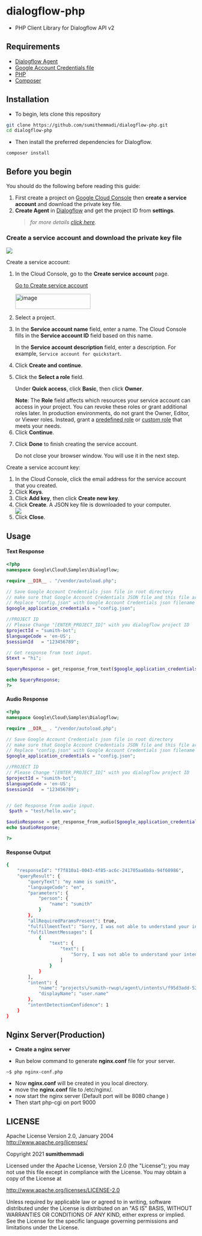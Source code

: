 # dialogflow-php
- PHP Client Library for Dialogflow API v2

## Requirements

* [Dialogflow Agent](https://dialogflow.com/docs/reference/v2-agent-setup)
* [Google Account Credentials file](https://cloud.google.com/docs/authentication/production)
* [PHP ](http://php.net/downloads.php)
* [Composer](https://getcomposer.org/)

## Installation

- To begin, lets clone this repository
```bash
git clone https://github.com/sumithemmadi/dialogflow-php.git
cd dialogflow-php
```
- Then  install the preferred dependencies for Dialogflow.

```
composer install
```

<h2 id="before" data-text="Before you begin">Before you begin</h2>
<p>You should do the following before reading this guide:</p>
<ol>
  <li>First create a project on <a href="https://console.cloud.google.com/projectselector/iam-admin/serviceaccounts/create?supportedpurview=project">Google Cloud Console</a> then <strong>create a service account</strong> and download the private key file. </li>
  <li><strong>Create Agent</strong> in <a href="https://dialogflow.cloud.google.com/">Dialogflow</a> and get the project ID from <strong>settings</strong>.
     <blockquote>
       <p><em>for more details <a href="https://cloud.google.com/dialogflow/es/docs/quick/build-agent#create-an-agent">click here</a>.</em></p>
     </blockquote> 
  </li>
</ol>

<h3 id="sa-create" data-text="Create a service account and download the private key file">Create a service account and download the private key file</h3>
<p>
<img src="https://user-images.githubusercontent.com/50250422/135780322-ed003c6f-cf2e-47dd-9c0f-e176e90fc91c.png"></img>
<p> Create a service account: </p>
<ol>
  <li>
    <p> In the Cloud Console, go to the <b>Create service account</b> page. </p>
    <a href="https://console.cloud.google.com/projectselector/iam-admin/serviceaccounts/create?supportedpurview=project" class="button button-primary" target="console" track-name="consoleLink" track-type="quickstart" track-metadata-position="body">Go to Create service account</a>
    <p><a href="https://console.cloud.google.com/projectselector/iam-admin/serviceaccounts/create?supportedpurview=project"><img src="https://user-images.githubusercontent.com/50250422/136433280-d2d716a3-adcf-451a-90ac-f9a213e2ace6.jpg" height=40px width=200px alt="image"></a></p>
  </li>
  <li> Select a project. </li>
  <li>
    <p> In the <b>Service account name</b> field, enter a name. The Cloud Console fills in the <b>Service account ID</b> field based on this name. </p>
    <p> In the <b>Service account description</b> field, enter a description. For example, <code translate="no" dir="ltr">Service account for quickstart</code>. </p>
  </li>
  <li> Click <b>Create and continue</b>. </li>
  <li>
    <p> Click the <b>Select a role</b> field. </p>
    <p> Under <b>Quick access</b>, click <b>Basic</b>, then click <b>Owner</b>. </p>
    <aside class="note">
      <b>Note</b>: The <b>Role</b> field affects which resources your service account can access in your project. You can revoke these roles or grant additional roles later. In production environments, do not grant the Owner, Editor, or Viewer roles. Instead, grant a <a href="/iam/docs/understanding-roles#predefined_roles">predefined role</a> or <a href="/iam/docs/understanding-custom-roles">custom role</a> that meets your needs.
    </aside>
  </li>
  <li> Click <b>Continue</b>. </li>
  <li>
    <p> Click <b>Done</b> to finish creating the service account. </p>
    <p> Do not close your browser window. You will use it in the next step. </p>
  </li>
</ol>
<p> Create a service account key: </p>
<ol>
  <li> In the Cloud Console, click the email address for the service account that you created. </li>
  <li> Click <b>Keys</b>. </li>
  <li> Click <b>Add key</b>, then click <b>Create new key</b>. </li>
  <li> Click <b>Create</b>. A JSON key file is downloaded to your computer. </li>
  <img src="https://user-images.githubusercontent.com/50250422/135780443-9d351d03-405c-49a4-9317-9131bab92041.png"></img>
  <li> Click <b>Close</b>. </li>
</ol>
</p>

<!--
## Usage

Download the Google Account Credentials JSON file for your v2 Dialogflow agent into the diaglogflow-php folder

Make sure v2 API is enabled in Dialogflow
![client_secret_json_download_1](https://user-images.githubusercontent.com/50250422/135780264-48c383ce-7942-418f-baf8-703b5257fd30.png)
Click on the service account email address.
You will be taken to the Google Cloud Console.
Click on the Create Service Account link at the top of the console menu

Provide a suitable name for the service account

Select Project -> Owner in the Role dropdown box
Make sure you check the Furnish a new private key box. Keep the key type as JSON
![client_secret_json_download_2](https://user-images.githubusercontent.com/50250422/135780322-ed003c6f-cf2e-47dd-9c0f-e176e90fc91c.png)
- Click on the create

![create_key_slideout](https://user-images.githubusercontent.com/50250422/135780443-9d351d03-405c-49a4-9317-9131bab92041.png)
- You will be prompted to save the Google Account Credentials JSON file. Save the file as `service-account-file.json` to the dialogflow-php folder.
> Make sure that `service-account-file.json` file is in  main directory
- Now create a web server and send a post request.
-->


## Usage

#### Text Response
```php
<?php
namespace Google\Cloud\Samples\Dialogflow;

require __DIR__ . "/vendor/autoload.php";

// Save Google Account Credentials json file in root directory
// make sure that Google Account Credentials JSON file and this file are in same directory.
// Replace "config.json" with Google Account Credentials json filename .
$google_application_credentials = "config.json";

//PROJECT ID
// Please Change "[ENTER_PROJECT_ID]" with you dialogflow project ID
$projectId = "sumith-bot";
$languageCode = 'en-US';
$sessionId   = "123456789";

// Get response from text input.
$text = "hi";

$queryResponse = get_response_from_text($google_application_credentials,$projectId,$sessionId,$languageCode,$text);

echo $queryResponse;
?>
```
#### Audio Response
```php
<?php
namespace Google\Cloud\Samples\Dialogflow;

require __DIR__ . "/vendor/autoload.php";

// Save Google Account Credentials json file in root directory
// make sure that Google Account Credentials JSON file and this file are in same directory.
// Replace "config.json" with Google Account Credentials json filename .
$google_application_credentials = "config.json";

//PROJECT ID
// Please Change "[ENTER_PROJECT_ID]" with you dialogflow project ID
$projectId = "sumith-bot";
$languageCode = 'en-US';
$sessionId   = "123456789";


// Get Response from audio input.
 $path = "test/hello.wav";

$audioResponse = get_response_from_audio($google_application_credentials,$projectId,$path, $sessionId, $languageCode);
echo $audioResponse;

?>
```
#### Response Output 

```sh
{
    "responseId": "f7f810a1-0043-4f85-ac6c-241705aa6b8a-94f60986",
    "queryResult": {
        "queryText": "my name is sumith",
        "languageCode": "en",
        "parameters": {
            "person": {
                "name": "sumith"
            }
        },
        "allRequiredParamsPresent": true,
        "fulfillmentText": "Sorry, I was not able to understand your intention . I'm trying to get better at this thing.",
        "fulfillmentMessages": [
            {
                "text": {
                    "text": [
                        "Sorry, I was not able to understand your intention . I'm trying to get better at this thing."
                    ]
                }
            }
        ],
        "intent": {
            "name": "projects\/sumith-rwup\/agent\/intents\/f95d3add-52fb-4119-87f0-e1717181173d",
            "displayName": "user.name"
        },
        "intentDetectionConfidence": 1
    }
}
```
## Nginx Server(Production)
- **Create a nginx server** 

- Run below command to generate **nginx.conf** file for your server.
```
~$ php nginx-conf.php
```
- Now **nginx.conf** will be created in you local directory.
- move the  **nginx.conf** file to /etc/nginx/.
- now start the nginx server (Default port will be 8080 change )
- Then start php-cgi on port 9000

## LICENSE
   Apache License
   Version 2.0, January 2004
   http://www.apache.org/licenses/

   Copyright  2021  <b>sumithemmadi</b>

   Licensed under the Apache License, Version 2.0 (the "License");
   you may not use this file except in compliance with the License.
   You may obtain a copy of the License at

   http://www.apache.org/licenses/LICENSE-2.0

   Unless required by applicable law or agreed to in writing, software
   distributed under the License is distributed on an "AS IS" BASIS,
   WITHOUT WARRANTIES OR CONDITIONS OF ANY KIND, either express or implied.
   See the License for the specific language governing permissions and
   limitations under the License.

